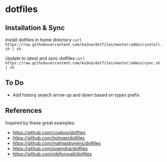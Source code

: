 # dotfiles

## Installation & Sync

Install dotfiles in home directory
`curl https://raw.githubusercontent.com/ka3na/dotfiles/master/admin/install.sh | sh`

Update to latest and sync dotfiles
`curl https://raw.githubusercontent.com/ka3na/dotfiles/master/admin/sync.sh | sh`

## To Do

- Add history search arrow up and down based on types prefix

## References

Inspired by these great examples:
- https://github.com/cowboy/dotfiles
- https://github.com/holman/dotfiles
- https://github.com/mathiasbynens/dotfiles
- https://github.com/jogendra/dotfiles
- https://github.com/nikiforovall/dotfiles
